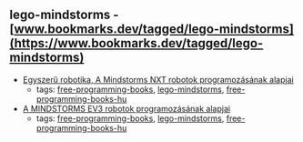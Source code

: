 lego-mindstorms - [www.bookmarks.dev/tagged/lego-mindstorms](https://www.bookmarks.dev/tagged/lego-mindstorms)
---
* [Egyszerű robotika, A Mindstorms NXT robotok programozásának alapjai](http://www.amcham.hu/download/002/556/Robotkonyv_KR_BZS.pdf)
    * tags: [free-programming-books](../tags/free-programming-books.md), [lego-mindstorms](../tags/lego-mindstorms.md), [free-programming-books-hu](../tags/free-programming-books-hu.md)
* [A MINDSTORMS EV3 robotok programozásának alapjai](http://www.hdidakt.hu/adat/dw_anyagok/dw_74.pdf)
    * tags: [free-programming-books](../tags/free-programming-books.md), [lego-mindstorms](../tags/lego-mindstorms.md), [free-programming-books-hu](../tags/free-programming-books-hu.md)
